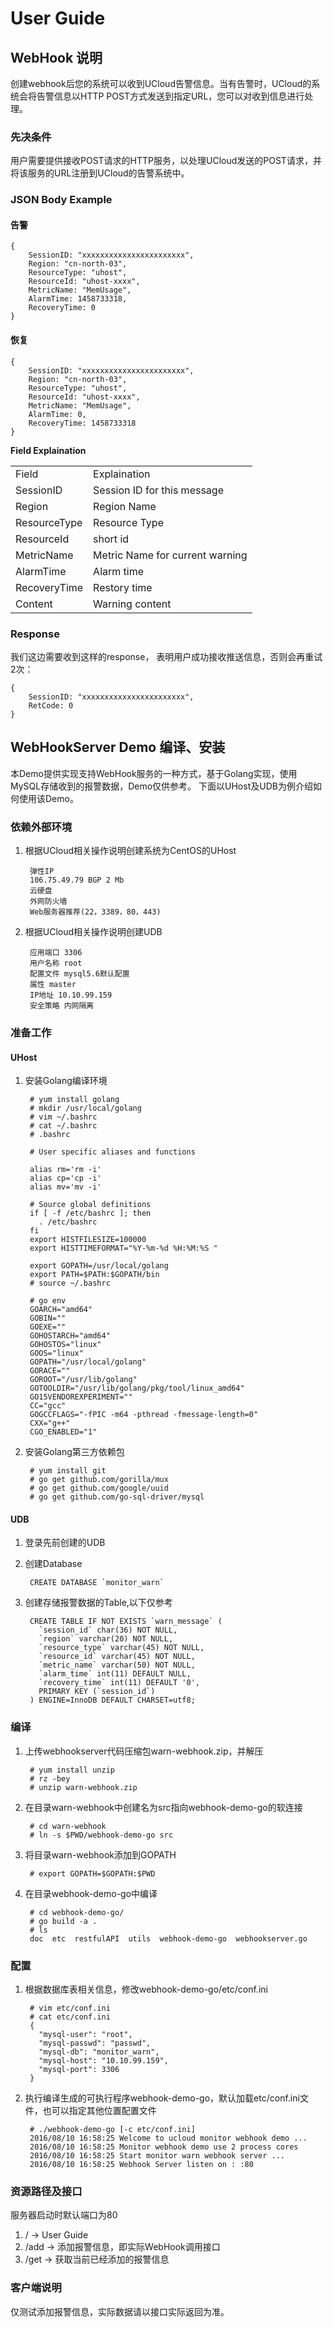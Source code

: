 # User Guide

## WebHook 说明
创建webhook后您的系统可以收到UCloud告警信息。当有告警时，UCloud的系统会将告警信息以HTTP POST方式发送到指定URL，您可以对收到信息进行处理。

### 先决条件
用户需要提供接收POST请求的HTTP服务，以处理UCloud发送的POST请求，并将该服务的URL注册到UCloud的告警系统中。

### JSON Body Example
  
#### 告警
    {
        SessionID: "xxxxxxxxxxxxxxxxxxxxxxx",
        Region: "cn-north-03",
        ResourceType: "uhost",
        ResourceId: "uhost-xxxx",
        MetricName: "MemUsage",
        AlarmTime: 1458733318,
        RecoveryTime: 0
    }
  
#### 恢复
    {
        SessionID: "xxxxxxxxxxxxxxxxxxxxxxx",
        Region: "cn-north-03",
        ResourceType: "uhost",
        ResourceId: "uhost-xxxx",
        MetricName: "MemUsage",
        AlarmTime: 0,
        RecoveryTime: 1458733318
    }
  
**Field Explaination**
  

<table>
      <tr>
            <td>Field</td><td>Explaination</td>
      </tr>
      <tr>
            <td>SessionID</td><td>Session ID for this message</td>
      </tr>
      <tr>
            <td>Region</td><td>Region Name</td>
      </tr>
      <tr>
            <td>ResourceType</td><td>Resource Type</td>
      </tr>
      <tr>
            <td>ResourceId</td><td>short id</td>
      </tr>
      <tr>
            <td>MetricName</td><td>Metric Name for current warning</td>
      </tr>
      <tr>
            <td>AlarmTime</td><td>Alarm time</td>
      </tr>
      <tr>
            <td>RecoveryTime</td><td>Restory time</td>
      </tr>
      <tr>
            <td>Content</td><td>Warning content</td>
      </tr>
</table>

### Response
我们这边需要收到这样的response， 表明用户成功接收推送信息，否则会再重试2次：

    {
        SessionID: "xxxxxxxxxxxxxxxxxxxxxxx",
        RetCode: 0
    }


## WebHookServer Demo 编译、安装
本Demo提供实现支持WebHook服务的一种方式，基于Golang实现，使用MySQL存储收到的报警数据，Demo仅供参考。
下面以UHost及UDB为例介绍如何使用该Demo。

### 依赖外部环境
1. 根据UCloud相关操作说明创建系统为CentOS的UHost
        
        弹性IP
        106.75.49.79 BGP 2 Mb
        云硬盘
        外网防火墙
        Web服务器推荐(22，3389，80，443)

2. 根据UCloud相关操作说明创建UDB
        
        应用端口 3306
        用户名称 root
        配置文件 mysql5.6默认配置
        属性 master
        IP地址 10.10.99.159
        安全策略 内网隔离


### 准备工作
#### UHost
1. 安装Golang编译环境
        
        # yum install golang
        # mkdir /usr/local/golang
        # vim ~/.bashrc
        # cat ~/.bashrc 
        # .bashrc

        # User specific aliases and functions

        alias rm='rm -i'
        alias cp='cp -i'
        alias mv='mv -i'

        # Source global definitions
        if [ -f /etc/bashrc ]; then
          . /etc/bashrc
        fi
        export HISTFILESIZE=100000
        export HISTTIMEFORMAT="%Y-%m-%d %H:%M:%S "

        export GOPATH=/usr/local/golang
        export PATH=$PATH:$GOPATH/bin
        # source ~/.bashrc
        
        # go env
        GOARCH="amd64"
        GOBIN=""
        GOEXE=""
        GOHOSTARCH="amd64"
        GOHOSTOS="linux"
        GOOS="linux"
        GOPATH="/usr/local/golang"
        GORACE=""
        GOROOT="/usr/lib/golang"
        GOTOOLDIR="/usr/lib/golang/pkg/tool/linux_amd64"
        GO15VENDOREXPERIMENT=""
        CC="gcc"
        GOGCCFLAGS="-fPIC -m64 -pthread -fmessage-length=0"
        CXX="g++"
        CGO_ENABLED="1"

2. 安装Golang第三方依赖包
        
        # yum install git
        # go get github.com/gorilla/mux
        # go get github.com/google/uuid
        # go get github.com/go-sql-driver/mysql

#### UDB
1. 登录先前创建的UDB
2. 创建Database
        
        CREATE DATABASE `monitor_warn`

3. 创建存储报警数据的Table,以下仅参考
        
        CREATE TABLE IF NOT EXISTS `warn_message` (
          `session_id` char(36) NOT NULL,
          `region` varchar(20) NOT NULL,
          `resource_type` varchar(45) NOT NULL,
          `resource_id` varchar(45) NOT NULL,
          `metric_name` varchar(50) NOT NULL,
          `alarm_time` int(11) DEFAULT NULL,
          `recovery_time` int(11) DEFAULT '0',
          PRIMARY KEY (`session_id`)
        ) ENGINE=InnoDB DEFAULT CHARSET=utf8;

### 编译
1. 上传webhookserver代码压缩包warn-webhook.zip，并解压
        
        # yum install unzip
        # rz -bey
        # unzip warn-webhook.zip

2. 在目录warn-webhook中创建名为src指向webhook-demo-go的软连接
        
        # cd warn-webhook
        # ln -s $PWD/webhook-demo-go src
        
2. 将目录warn-webhook添加到GOPATH
        
        # export GOPATH=$GOPATH:$PWD

3. 在目录webhook-demo-go中编译
        
        # cd webhook-demo-go/
        # go build -a .
        # ls
        doc  etc  restfulAPI  utils  webhook-demo-go  webhookserver.go

### 配置
1. 根据数据库表相关信息，修改webhook-demo-go/etc/conf.ini
        
        # vim etc/conf.ini 
        # cat etc/conf.ini 
        {
          "mysql-user": "root",
          "mysql-passwd": "passwd",
          "mysql-db": "monitor_warn",
          "mysql-host": "10.10.99.159",
          "mysql-port": 3306
        }

2. 执行编译生成的可执行程序webhook-demo-go，默认加载etc/conf.ini文件，也可以指定其他位置配置文件
        
        # ./webhook-demo-go [-c etc/conf.ini]
        2016/08/10 16:58:25 Welcome to ucloud monitor webhook demo ...
        2016/08/10 16:58:25 Monitor webhook demo use 2 process cores
        2016/08/10 16:58:25 Start monitor warn webhook server ...
        2016/08/10 16:58:25 Webhook Server listen on : :80


### 资源路径及接口
服务器启动时默认端口为80

1. / -> User Guide
2. /add -> 添加报警信息，即实际WebHook调用接口
3. /get -> 获取当前已经添加的报警信息

### 客户端说明
仅测试添加报警信息，实际数据请以接口实际返回为准。

